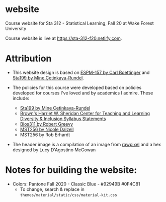 # website
Course website for Sta 312 - Statistical Learning, Fall 20 at Wake Forest University

Course website is live at https://sta-312-f20.netlify.com.

# Attribution

- This website design is based on [ESPM-157 by Carl Boettinger](https://espm-157.carlboettiger.info/) and [Sta199 by Mine Çetinkaya-Rundel](http://www2.stat.duke.edu/courses/Spring18/Sta199/).

- The policies for this course were developed based on policies developed for courses I've loved and by academics I admire. These include:
  - [Sta199 by Mine Çetinkaya-Rundel](http://www2.stat.duke.edu/courses/Spring18/Sta199/)
  - [Brown's Harriet W. Sheridan Center for Teaching and Learning Diversity & Inclusion Syllabus Statements](https://www.brown.edu/sheridan/teaching-learning-resources/inclusive-teaching/statements)
  - [Bios311 by Robert Greevy](http://biostat.mc.vanderbilt.edu/wiki/Main/Bios311ClassDetails)
  - [MST256 by Nicole Dalzell](https://sites.google.com/view/mst256/schedule?authuser=0)
  - MST256 by Rob Erhardt

- The header image is a compilation of an image from [rawpixel](https://www.rawpixel.com/image/397155/free-illustration-image-background-communication-computer) and a hex designed by Lucy D'Agostino McGowan

# Notes for building the website:

- Colors: Pantone Fall 2020 - Classic Blue - #92949B #0F4C81
  - To change, search & replace in `themes/material/static/css/material-kit.css`
